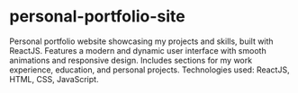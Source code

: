 # personal-portfolio-site
Personal portfolio website showcasing my projects and skills, built with ReactJS. Features a modern and dynamic user interface with smooth animations and responsive design. Includes sections for my work experience, education, and personal projects. Technologies used: ReactJS, HTML, CSS, JavaScript.
